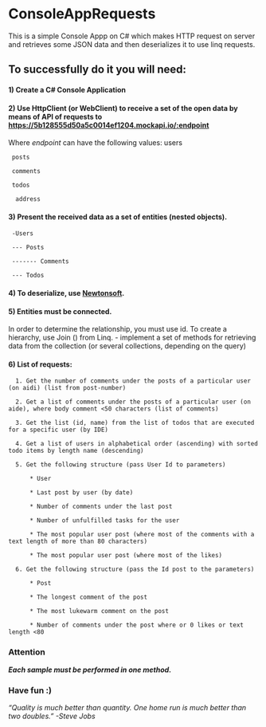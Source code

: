 # ConsoleAppRequests

   This is a simple  Console Appp on C# which makes HTTP request on server and retrieves some JSON data and then deserializes it to use linq requests.

## To successfully do it you will need:

#### 1) Create a C# Console Application

#### 2) Use HttpClient (or WebClient) to receive a set of the open data by means of API of requests to https://5b128555d50a5c0014ef1204.mockapi.io/:endpoint

Where _endpoint_ can have the following values:
     users

     posts

     comments

     todos

      address
   #### 3) Present the received data as a set of entities (nested objects).
     -Users
 
     --- Posts
 
     ------- Comments
 
     --- Todos
 
#### 4) To deserialize, use [Newtonsoft](https://www.newtonsoft.com/json).

#### 5) Entities must be connected. 

In order to determine the relationship, you must use id. To create a hierarchy, use Join () from Linq. - implement a set of methods for retrieving data from the collection (or several collections, depending on the query)

#### 6) List of requests:

      1. Get the number of comments under the posts of a particular user (on aidi) (list from post-number)

      2. Get a list of comments under the posts of a particular user (on aide), where body comment <50 characters (list of comments)

      3. Get the list (id, name) from the list of todos that are executed for a specific user (by IDE)

      4. Get a list of users in alphabetical order (ascending) with sorted todo items by length name (descending)

      5. Get the following structure (pass User Id to parameters)

          * User

          * Last post by user (by date)

          * Number of comments under the last post

          * Number of unfulfilled tasks for the user

          * The most popular user post (where most of the comments with a text length of more than 80 characters)

          * The most popular user post (where most of the likes)

      6. Get the following structure (pass the Id post to the parameters)

          * Post

          * The longest comment of the post

          * The most lukewarm comment on the post

          * Number of comments under the post where or 0 likes or text length <80
    
 ### Attention

_**Each sample must be performed in one method.**_
    
### Have fun :)
_“Quality is much better than quantity. One home run is much better than two doubles.”
-Steve Jobs_
